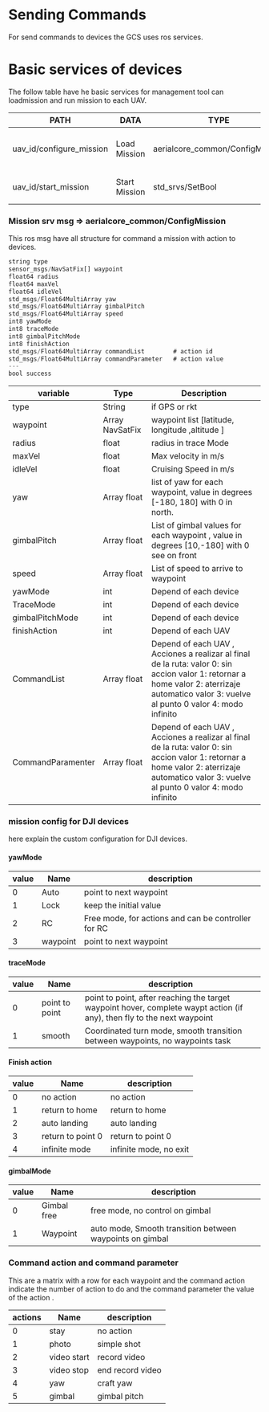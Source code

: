 # Sending Commands

For send commands to devices the GCS uses ros services.

# Basic services of devices

The follow table have he basic services for management tool can loadmission and run mission to each UAV.

| PATH                     | DATA          | TYPE                            | DESCRIPTION                                       |
| ------------------------ | ------------- | ------------------------------- | ------------------------------------------------- |
| uav_id/configure_mission | Load Mission  | aerialcore_common/ConfigMission | Envío de waypoint y atributos de la misión al UAV |
| uav_id/start_mission     | Start Mission | std_srvs/SetBool                | Señal de despegue de drone                        |

### Mission srv msg => aerialcore_common/ConfigMission

This ros msg have all structure for command a mission with action to devices.

```jsx
string type
sensor_msgs/NavSatFix[] waypoint
float64 radius
float64 maxVel
float64 idleVel
std_msgs/Float64MultiArray yaw
std_msgs/Float64MultiArray gimbalPitch
std_msgs/Float64MultiArray speed
int8 yawMode
int8 traceMode
int8 gimbalPitchMode
int8 finishAction
std_msgs/Float64MultiArray commandList        # action id
std_msgs/Float64MultiArray commandParameter   # action value
---
bool success
```

| variable          | Type            | Description                                                                                                                                                                                 |
| ----------------- | --------------- | ------------------------------------------------------------------------------------------------------------------------------------------------------------------------------------------- |
| type              | String          | if GPS or rkt                                                                                                                                                                               |
| waypoint          | Array NavSatFix | waypoint list [latitude, longitude ,altitude ]                                                                                                                                              |
| radius            | float           | radius in trace Mode                                                                                                                                                                        |
| maxVel            | float           | Max velocity in m/s                                                                                                                                                                         |
| idleVel           | float           | Cruising Speed in m/s                                                                                                                                                                       |
| yaw               | Array float     | list of yaw for each waypoint, value in degrees [-180, 180] with 0 in north.                                                                                                                |
| gimbalPitch       | Array float     | List of gimbal values for each waypoint , value in degrees [10,-180] with 0 see on front                                                                                                    |
| speed             | Array float     | List of speed to arrive to waypoint                                                                                                                                                         |
| yawMode           | int             | Depend of each device                                                                                                                                                                       |
| TraceMode         | int             | Depend of each device                                                                                                                                                                       |
| gimbalPitchMode   | int             | Depend of each device                                                                                                                                                                       |
| finishAction      | int             | Depend of each UAV                                                                                                                                                                          |
| CommandList       | Array float     | Depend of each UAV , Acciones a realizar al final de la ruta: valor 0: sin accion valor 1: retornar a home valor 2: aterrizaje automatico valor 3: vuelve al punto 0 valor 4: modo infinito |
| CommandParamenter | Array float     | Depend of each UAV , Acciones a realizar al final de la ruta: valor 0: sin accion valor 1: retornar a home valor 2: aterrizaje automatico valor 3: vuelve al punto 0 valor 4: modo infinito |

### mission config for DJI devices

here explain the custom configuration for DJI devices.

#### yawMode

| value | Name     | description                                         |
| ----- | -------- | --------------------------------------------------- |
| 0     | Auto     | point to next waypoint                              |
| 1     | Lock     | keep the initial value                              |
| 2     | RC       | Free mode, for actions and can be controller for RC |
| 3     | waypoint | point to next waypoint                              |

#### traceMode

| value | Name           | description                                                                                                             |
| ----- | -------------- | ----------------------------------------------------------------------------------------------------------------------- |
| 0     | point to point | point to point, after reaching the target waypoint hover, complete waypt action (if any), then fly to the next waypoint |
| 1     | smooth         | Coordinated turn mode, smooth transition between waypoints, no waypoints task                                           |

#### Finish action

| value | Name              | description            |
| ----- | ----------------- | ---------------------- |
| 0     | no action         | no action              |
| 1     | return to home    | return to home         |
| 2     | auto landing      | auto landing           |
| 3     | return to point 0 | return to point 0      |
| 4     | infinite mode     | infinite mode, no exit |

#### gimbalMode

| value | Name        | description                                              |
| ----- | ----------- | -------------------------------------------------------- |
| 0     | Gimbal free | free mode, no control on gimbal                          |
| 1     | Waypoint    | auto mode, Smooth transition between waypoints on gimbal |

### Command action and command parameter

This are a matrix with a row for each waypoint and the command action indicate the number of action to do and the command parameter the value of the action .

| actions | Name        | description      |
| ------- | ----------- | ---------------- |
| 0       | stay        | no action        |
| 1       | photo       | simple shot      |
| 2       | video start | record video     |
| 3       | video stop  | end record video |
| 4       | yaw         | craft yaw        |
| 5       | gimbal      | gimbal pitch     |
